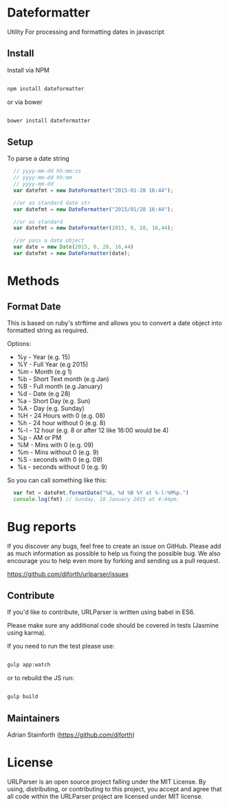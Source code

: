 # Dateformatter
Utility For processing and formatting dates in javascript

## Install

Install via NPM

``` bash

npm install dateformatter

```

or via bower

``` bash

bower install dateformatter

```

## Setup

To parse a date string

``` javascript
  // yyyy-mm-dd hh:mm:ss
  // yyyy-mm-dd hh:mm
  // yyyy-mm-dd
  var datefmt = new DateFormatter("2015-01-28 16:44");

  //or as standard date str
  var datefmt = new DateFormatter("2015/01/28 16:44");

  //or as standard
  var datefmt = new DateFormatter(2015, 0, 28, 16,44);

  //or pass a date object
  var date = new Date(2015, 0, 28, 16,44)
  var datefmt = new DateFormatter(date);

```

# Methods

## Format Date
This is based on ruby's strftime and allows you to convert a date object into formatted string as required.

Options:

* %y - Year (e.g. 15)
* %Y - Full Year (e.g 2015)
* %m - Month (e.g 1)
* %b - Short Text month (e.g Jan)
* %B - Full month (e.g January)
* %d - Date (e.g 28)
* %a - Short Day (e.g. Sun)
* %A - Day (e.g. Sunday)
* %H - 24 Hours with 0 (e.g. 08)
* %h - 24 hour without 0 (e.g. 8)
* %-l - 12 hour (e.g. 8 or after 12 like 16:00 would be 4)
* %p - AM or PM
* %M - Mins with 0 (e.g. 09)
* %m - Mins without 0 (e.g. 9)
* %S - seconds with 0 (e.g. 09)
* %s - seconds without 0 (e.g. 9)

So you can call something like this:

``` javascript
  var fmt = dateFmt.formatDate("%A, %d %B %Y at %-l:%M%p.")
  console.log(fmt) // Sunday, 18 January 2015 at 4:44pm.

```




# Bug reports

If you discover any bugs, feel free to create an issue on GitHub. Please add as much information as possible to help us fixing the possible bug. We also encourage you to help even more by forking and sending us a pull request.

https://github.com/djforth/urlparser/issues

## Contribute

If you'd like to contribute, URLParser is written using babel in ES6.

Please make sure any additional code should be covered in tests (Jasmine using karma).

If you need to run the test please use:

``` bash

gulp app:watch

```

or to rebuild the JS run:

``` bash

gulp build

```

## Maintainers

Adrian Stainforth (https://github.com/djforth)

# License

URLParser is an open source project falling under the MIT License. By using, distributing, or contributing to this project, you accept and agree that all code within the URLParser project are licensed under MIT license.

